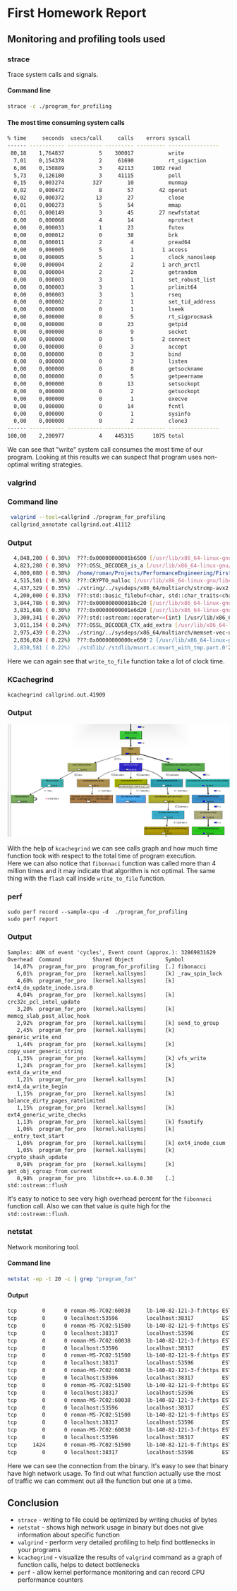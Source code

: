# First Homework Report

## Monitoring and profiling tools used


### strace

Trace system calls and signals.

#### Command line

```bash
strace -c ./program_for_profiling
```

#### The most time consuming system calls

```bash
% time     seconds  usecs/call     calls    errors syscall
------ ----------- ----------- --------- --------- ----------------
 80,18    1,764837           5    300017           write
  7,01    0,154378           2     61690           rt_sigaction
  6,86    0,150889           3     42113      1002 read
  5,73    0,126180           3     41115           poll
  0,15    0,003274         327        10           munmap
  0,02    0,000472           8        57        42 openat
  0,02    0,000372          13        27           close
  0,01    0,000273           5        54           mmap
  0,01    0,000149           3        45        27 newfstatat
  0,00    0,000068           4        14           mprotect
  0,00    0,000033           1        23           futex
  0,00    0,000012           0        38           brk
  0,00    0,000011           2         4           pread64
  0,00    0,000005           5         1         1 access
  0,00    0,000005           5         1           clock_nanosleep
  0,00    0,000004           2         2         1 arch_prctl
  0,00    0,000004           2         2           getrandom
  0,00    0,000003           3         1           set_robust_list
  0,00    0,000003           3         1           prlimit64
  0,00    0,000003           3         1           rseq
  0,00    0,000002           2         1           set_tid_address
  0,00    0,000000           0         1           lseek
  0,00    0,000000           0         5           rt_sigprocmask
  0,00    0,000000           0        23           getpid
  0,00    0,000000           0         9           socket
  0,00    0,000000           0         5         2 connect
  0,00    0,000000           0         3           accept
  0,00    0,000000           0         3           bind
  0,00    0,000000           0         3           listen
  0,00    0,000000           0         8           getsockname
  0,00    0,000000           0         5           getpeername
  0,00    0,000000           0        13           setsockopt
  0,00    0,000000           0         2           getsockopt
  0,00    0,000000           0         1           execve
  0,00    0,000000           0        14           fcntl
  0,00    0,000000           0         1           sysinfo
  0,00    0,000000           0         2           clone3
------ ----------- ----------- --------- --------- ----------------
100,00    2,200977           4    445315      1075 total

```

We can see that "write" system call consumes the most time of our program. Looking at this results we can suspect that program uses non-optimal writing strategies.

### valgrind


### Command line

```bash
 valgrind --tool=callgrind ./program_for_profiling
 callgrind_annotate callgrind.out.41112
```

### Output
```bash
  4,848,200 ( 0.38%)  ???:0x00000000001b6500 [/usr/lib/x86_64-linux-gnu/libcrypto.so.3]
  4,823,280 ( 0.38%)  ???:OSSL_DECODER_is_a [/usr/lib/x86_64-linux-gnu/libcrypto.so.3]
  4,800,080 ( 0.38%)  /home/roman/Projects/PerformanceEngineering/FirstHomework/program_for_profiling.cpp:write_to_file() [/home/roman/Projects/PerformanceEngineering/FirstHomework/build/program_for_profiling]
  4,515,501 ( 0.36%)  ???:CRYPTO_malloc [/usr/lib/x86_64-linux-gnu/libcrypto.so.3]
  4,437,329 ( 0.35%)  ./string/../sysdeps/x86_64/multiarch/strcmp-avx2.S:__strcmp_avx2 [/usr/lib/x86_64-linux-gnu/libc.so.6]
  4,200,000 ( 0.33%)  ???:std::basic_filebuf<char, std::char_traits<char> >::sync() [/usr/lib/x86_64-linux-gnu/libstdc++.so.6.0.30]
  3,844,786 ( 0.30%)  ???:0x000000000018bc20 [/usr/lib/x86_64-linux-gnu/libcrypto.so.3]
  3,831,686 ( 0.30%)  ???:0x00000000001e6d20 [/usr/lib/x86_64-linux-gnu/libcrypto.so.3]
  3,300,341 ( 0.26%)  ???:std::ostream::operator<<(int) [/usr/lib/x86_64-linux-gnu/libstdc++.so.6.0.30]
  3,011,154 ( 0.24%)  ???:OSSL_DECODER_CTX_add_extra [/usr/lib/x86_64-linux-gnu/libcrypto.so.3]
  2,975,439 ( 0.23%)  ./string/../sysdeps/x86_64/multiarch/memset-vec-unaligned-erms.S:__memset_avx2_unaligned_erms [/usr/lib/x86_64-linux-gnu/libc.so.6]
  2,836,024 ( 0.22%)  ???:0x00000000000ce650'2 [/usr/lib/x86_64-linux-gnu/libcrypto.so.3]
  2,830,581 ( 0.22%)  ./stdlib/./stdlib/msort.c:msort_with_tmp.part.0'2 [/usr/lib/x86_64-linux-gnu/libc.so.6]

```
Here we can again see that  `write_to_file` function take a lot of clock time.

### KCachegrind
```
kcachegrind callgrind.out.41909 
```

### Output
![plot](./kcachegrind.png)

With the help of `kcachegrind` we can see calls graph and how much time function took with respect to the total time of program execution.  
Here we can also notice that `fibonnaci` function was called more than 4 million times and it may indicate that algorithm is not optimal.
The same thing with the `flash` call inside `write_to_file` function.


### perf
```
sudo perf record --sample-cpu -d  ./program_for_profiling
sudo perf report
```

### Output
```
Samples: 40K of event 'cycles', Event count (approx.): 32869831629
Overhead  Command          Shared Object          Symbol
  14,07%  program_for_pro  program_for_profiling  [.] fibonacci
   6,01%  program_for_pro  [kernel.kallsyms]      [k] _raw_spin_lock
   4,60%  program_for_pro  [kernel.kallsyms]      [k] ext4_do_update_inode.isra.0
   4,04%  program_for_pro  [kernel.kallsyms]      [k] crc32c_pcl_intel_update
   3,20%  program_for_pro  [kernel.kallsyms]      [k] memcg_slab_post_alloc_hook
   2,92%  program_for_pro  [kernel.kallsyms]      [k] send_to_group
   2,45%  program_for_pro  [kernel.kallsyms]      [k] generic_write_end
   1,44%  program_for_pro  [kernel.kallsyms]      [k] copy_user_generic_string
   1,35%  program_for_pro  [kernel.kallsyms]      [k] vfs_write
   1,24%  program_for_pro  [kernel.kallsyms]      [k] ext4_da_write_end
   1,21%  program_for_pro  [kernel.kallsyms]      [k] ext4_da_write_begin
   1,15%  program_for_pro  [kernel.kallsyms]      [k] balance_dirty_pages_ratelimited
   1,15%  program_for_pro  [kernel.kallsyms]      [k] ext4_generic_write_checks
   1,13%  program_for_pro  [kernel.kallsyms]      [k] fsnotify
   1,06%  program_for_pro  [kernel.kallsyms]      [k] __entry_text_start
   1,06%  program_for_pro  [kernel.kallsyms]      [k] ext4_inode_csum
   1,05%  program_for_pro  [kernel.kallsyms]      [k] crypto_shash_update
   0,98%  program_for_pro  [kernel.kallsyms]      [k] get_obj_cgroup_from_current
   0,98%  program_for_pro  libstdc++.so.6.0.30    [.] std::ostream::flush
```

It's easy to notice to see very high overhead percent for the `fibonnaci` function call. Also we can that value is quite high for the `std::ostream::flush`.

### netstat

Network monitoring tool.

#### Command line

```bash
netstat -ep -t 20 -c | grep "program_for"
```

#### Output

```bash
tcp        0      0 roman-MS-7C02:60038     lb-140-82-121-3-f:https ESTABLISHED roman      358036     33485/./program_for 
tcp        0      0 localhost:53596         localhost:38317         ESTABLISHED roman      350102     33485/./program_for 
tcp        0      0 roman-MS-7C02:51500     lb-140-82-121-9-f:https ESTABLISHED roman      358042     33485/./program_for 
tcp        0      0 localhost:38317         localhost:53596         ESTABLISHED roman      350103     33485/./program_for 
tcp        0      0 roman-MS-7C02:60038     lb-140-82-121-3-f:https ESTABLISHED roman      358036     33485/./program_for 
tcp        0      0 localhost:53596         localhost:38317         ESTABLISHED roman      350102     33485/./program_for 
tcp        0      0 roman-MS-7C02:51500     lb-140-82-121-9-f:https ESTABLISHED roman      358042     33485/./program_for 
tcp        0      0 localhost:38317         localhost:53596         ESTABLISHED roman      350103     33485/./program_for 
tcp        0      0 roman-MS-7C02:60038     lb-140-82-121-3-f:https ESTABLISHED roman      358036     33485/./program_for 
tcp        0      0 localhost:53596         localhost:38317         ESTABLISHED roman      350102     33485/./program_for 
tcp        0      0 roman-MS-7C02:51500     lb-140-82-121-9-f:https ESTABLISHED roman      358042     33485/./program_for 
tcp        0      0 localhost:38317         localhost:53596         ESTABLISHED roman      350103     33485/./program_for 
tcp        0      0 roman-MS-7C02:60038     lb-140-82-121-3-f:https ESTABLISHED roman      358036     33485/./program_for 
tcp        0      0 localhost:53596         localhost:38317         ESTABLISHED roman      350102     33485/./program_for 
tcp        0      0 roman-MS-7C02:51500     lb-140-82-121-9-f:https ESTABLISHED roman      358042     33485/./program_for 
tcp        0      0 localhost:38317         localhost:53596         ESTABLISHED roman      350103     33485/./program_for 
tcp        0      0 roman-MS-7C02:60038     lb-140-82-121-3-f:https ESTABLISHED roman      358036     33485/./program_for 
tcp        0      0 localhost:53596         localhost:38317         ESTABLISHED roman      350102     33485/./program_for 
tcp     1424      0 roman-MS-7C02:51500     lb-140-82-121-9-f:https ESTABLISHED roman      358042     33485/./program_for 
tcp        0      0 localhost:38317         localhost:53596         ESTABLISHED roman      350103     33485/./program_for 

```

Here we can see the connection from the binary. It's easy to see that binary have high network usage. To find out what function actually use the most  
of traffic we can comment out all the function but one at a time.

## Conclusion

- `strace` - writing to file could be optimized by writing chucks of bytes
- `netstat` - shows high network usage in binary but does not give information about specific function
- `valgrind` - perform very detailed profiling to help find bottlenecks in your programs
- `kcachegrind` - visualize the results of `valgrind` command as a graph of function calls, helps to detect bottlenecks
- `perf` - allow kernel performance monitoring and can record CPU performance counters